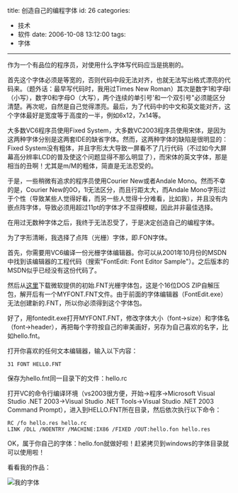 title: 创造自己的编程字体
id: 26
categories:
  - 技术
  - 软件
date: 2006-10-08 13:12:00
tags:
  - 字体
---

作为一个有品位的程序员，对使用什么字体写代码应当是挑剔的。

首先这个字体必须是等宽的，否则代码中段无法对齐，也就无法写出格式漂亮的代码来。（题外话：最早写代码时，我用过Times New Roman）其次是数字1和字母l（小写），数字0和字母O（大写），两个连续的单引号'和一个双引号"必须能区分清楚。再次呢，自然是自己觉得漂亮。最后，为了代码中的中文和英文能对齐，这个字体最好是宽度等于高度的一半，例如6x12，7x14等。

大多数VC6程序员使用Fixed System，大多数VC2003程序员使用宋体，是因为这两种字体分别是这两套IDE的缺省字体。然而，这两种字体的缺陷是很明显的：Fixed System没有粗体，并且字形太大导致一屏看不了几行代码（不过如今大屏幕高分辨率LCD的普及使这个问题显得不那么明显了），而宋体的英文字体，那是相当的丑啊！尤其是m/M的粗体，简直是无法忍受的。

于是，一些稍微有追求的程序员使用Courier New或者Andale Mono。然而不幸的是，Courier New的0O，1l无法区分，而且行距太大，而Andale Mono字形过于个性（导致某些人觉得好看，而另一些人觉得十分难看，比如我），并且没有内嵌点阵字体，导致必须用超过11pt的字体才不显得模糊，因此并非最佳选择。

在用过无数种字体之后，我终于无法忍受了，于是决定创造自己的编程字体。

为了字形清晰，我选择了点阵（光栅）字体，即.FON字体。

首先，你需要用VC6编译一份光栅字体编辑器。你可以从2001年10月份的MSDN中找到该编辑器的工程代码（搜索"FontEdit: Font Editor Sample"）。之后版本的MSDN似乎已经没有这份代码了。

然后从[这里](http://download.microsoft.com/download/platformsdk/myfont/3.1/W31/EN-US/MyFont.exe "MyFont.exe")下载微软提供的初始.FNT光栅字体包，这是个16位DOS ZIP自解压包，解开后有一个MYFONT.FNT文件。由于前面的字体编辑器（FontEdit.exe）无法创建新的.FNT，所以你必须得到这个字体包。

好了，用fontedit.exe打开MYFONT.FNT，修改字体大小（font->size）和字体名（font->header），再把每个字符按自己的审美画好，另存为自己喜欢的名字，比如hello.fnt。

打开你喜欢的任何文本编辑器，输入以下内容：

`31 FONT HELLO.FNT`

保存为hello.fnt同一目录下的文件：hello.rc

打开VC的命令行编译环境（vs2003很方便，开始->程序->Microsoft Visual Studio .NET 2003->Visual Studio .NET Tools->Visual Studio .NET 2003 Command Prompt），进入到HELLO.FNT所在目录，然后依次执行以下命令：
```
RC /fo hello.res hello.rc
LINK /DLL /NOENTRY /MACHINE:IX86 /FIXED /OUT:hello.fon hello.res
```

OK，属于你自己的字体：hello.fon就做好啦！赶紧拷贝到windows的字体目录就可以使用啦！

看看我的作品：

![我的字体](/comm-res/images/My-own-font.png)